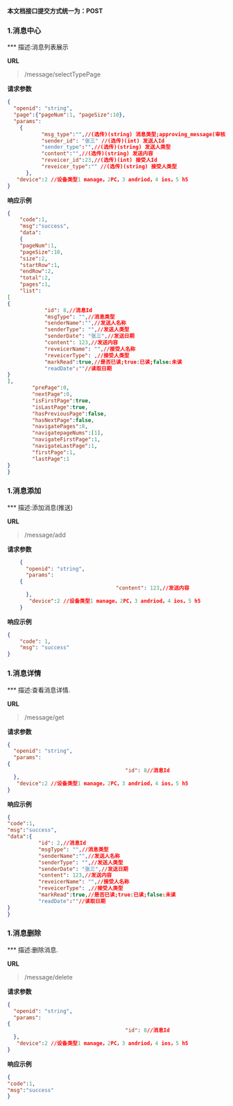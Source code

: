 
**本文档接口提交方式统一为：POST**


### 1.消息中心

*** 描述:消息列表展示


**URL**
>/message/selectTypePage

**请求参数**

``` json
{
  "openid": "string",
  "page":{"pageNum":1, "pageSize":10},
  "params": 
    {
           "msg_type":"",//(选传)(string) 消息类型;approving_message(审核消息);bidding_message(竞价消息);waybill_message(运单消息);
           "sender_id": "张三" //(选传)(int) 发送人Id
           "sender_type":"",//(选传)(string) 发送人类型
           "content":"",//(选传)(string) 发送内容
           "reveicer_id":23,//(选传)(int) 接受人Id
           "reveicer_type":"" //(选传)(string) 接受人类型
      },
   "device":2 //设备类型1 manage，2PC，3 andriod，4 ios，5 h5
}
```


**响应示例**

``` json
{
    "code":1,
    "msg":"success",
    "data":
    {
    "pageNum":1,
    "pageSize":10,
    "size":2,
    "startRow":1,
    "endRow":2,
    "total":2,
    "pages":1,
    "list":
[
{
            "id": 8,//消息Id
            "msgType": "",//消息类型
            "senderName":"",//发送人名称
            "senderType": "",//发送人类型
            "senderDate": "张三",//发送日期
            "content": 123,//发送内容
            "reveicerName": "",//接受人名称
            "reveicerType": ,//接受人类型
            "markRead":true,//是否已读;true:已读;false:未读
            "readDate":""//读取日期
}
],
        "prePage":0,
        "nextPage":0,
        "isFirstPage":true,
        "isLastPage":true,
        "hasPreviousPage":false,
        "hasNextPage":false,
        "navigatePages":8,
        "navigatepageNums":[1],
        "navigateFirstPage":1,
        "navigateLastPage":1,
        "firstPage":1,
        "lastPage":1
}
}
```



### 1.消息添加

*** 描述:添加消息(推送)


**URL**
>/message/add



**请求参数**

``` json
    {
      "openid": "string",
      "params": 
    {
                                   "content": 123,//发送内容
      },
       "device":2 //设备类型1 manage，2PC，3 andriod，4 ios，5 h5
    }
```


**响应示例**

``` json
{
    "code": 1,
    "msg": "success"
}
```




### 1.消息详情

*** 描述:查看消息详情.

**URL**
>/message/get



**请求参数**

``` json
{
  "openid": "string",
  "params": 
{
  	                                  "id": 8//消息Id
  },
   "device":2 //设备类型1 manage，2PC，3 andriod，4 ios，5 h5
}
```


**响应示例**

``` json
{
"code":1,
"msg":"success",
"data":{
          "id": 2,//消息Id
          "msgType": "",//消息类型
          "senderName":"",//发送人名称
          "senderType": "",//发送人类型
          "senderDate": "张三",//发送日期
          "content": 123,//发送内容
          "reveicerName": "",//接受人名称
          "reveicerType": ,//接受人类型
          "markRead":true,//是否已读;true:已读;false:未读
          "readDate":""//读取日期
}
}
```



### 1.消息删除

*** 描述:删除消息.

**URL**
>/message/delete



**请求参数**

``` json
{
  "openid": "string",
  "params": 
{
  	                                  "id": 8//消息Id
  },
   "device":2 //设备类型1 manage，2PC，3 andriod，4 ios，5 h5
}
```


**响应示例**

``` json
{
"code":1,
"msg":"success"
}
```

